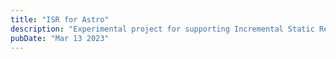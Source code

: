 ```yaml
---
title: "ISR for Astro"
description: "Experimental project for supporting Incremental Static Regeneration in Astro framework."
pubDate: "Mar 13 2023"
---
```


